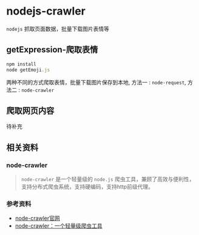# nodejs-crawler

`nodejs` 抓取页面数据，批量下载图片表情等

## getExpression-爬取表情

```js
npm install
node getEmoji.js
```

两种不同的方式爬取表情，批量下载图片保存到本地, 方法一 :  `node-request`, 方法二 : `node-crawler`

## 爬取网页内容

待补充

## 相关资料

### node-crawler

> `node-crawler` 是一个轻量级的 `node.js` 爬虫工具，兼顾了高效与便利性，支持分布式爬虫系统，支持硬编码，支持http前级代理。

### 参考资料

* [node-crawler官网](http://nodecrawler.org/)
* [node-crawler：一个轻量级爬虫工具](https://node-crawler.readthedocs.io/zh_CN/latest/)